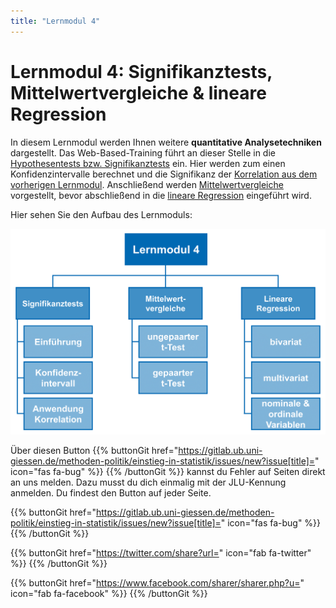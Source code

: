 ```yaml
---
title: "Lernmodul 4"
---
```


# Lernmodul 4: Signifikanztests, Mittelwertvergleiche & lineare Regression

In diesem Lernmodul werden Ihnen weitere **quantitative Analysetechniken** dargestellt. Das Web-Based-Training führt an dieser Stelle in die [Hypothesentests bzw. Signifikanztests](./chapter1/index.html) ein. Hier werden zum einen Konfidenzintervalle berechnet und die Signifikanz der [Korrelation aus dem vorherigen Lernmodul](../LM3/chapter2/subchapter3/page-2-3-a/). Anschließend werden [Mittelwertvergleiche](./chapter2/index.html) vorgestellt, bevor abschließend in die [lineare Regression](./chapter3/index.html) eingeführt wird.

Hier sehen Sie den Aufbau des Lernmoduls:

![Aufbau Lernmodul 4](./images/lernmodul4.PNG)

Über diesen Button {{% buttonGit href="https://gitlab.ub.uni-giessen.de/methoden-politik/einstieg-in-statistik/issues/new?issue[title]=" icon="fas fa-bug" %}} {{% /buttonGit %}} kannst du Fehler auf Seiten direkt an uns melden. Dazu musst du dich einmalig mit der JLU-Kennung anmelden. Du findest den Button auf jeder Seite.

{{% buttonGit href="https://gitlab.ub.uni-giessen.de/methoden-politik/einstieg-in-statistik/issues/new?issue[title]=" icon="fas fa-bug" %}} {{% /buttonGit %}} 

{{% buttonGit href="https://twitter.com/share?url=" icon="fab fa-twitter" %}} {{% /buttonGit %}}

{{% buttonGit href="https://www.facebook.com/sharer/sharer.php?u=" icon="fab fa-facebook" %}} {{% /buttonGit %}}